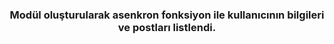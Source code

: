 
<h3 align="center">Modül oluşturularak asenkron fonksiyon ile kullanıcının bilgileri ve postları listlendi.</h3>
